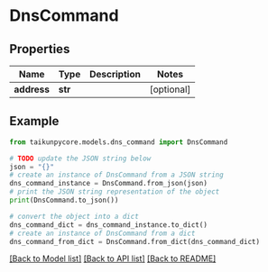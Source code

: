 # DnsCommand


## Properties

Name | Type | Description | Notes
------------ | ------------- | ------------- | -------------
**address** | **str** |  | [optional] 

## Example

```python
from taikunpycore.models.dns_command import DnsCommand

# TODO update the JSON string below
json = "{}"
# create an instance of DnsCommand from a JSON string
dns_command_instance = DnsCommand.from_json(json)
# print the JSON string representation of the object
print(DnsCommand.to_json())

# convert the object into a dict
dns_command_dict = dns_command_instance.to_dict()
# create an instance of DnsCommand from a dict
dns_command_from_dict = DnsCommand.from_dict(dns_command_dict)
```
[[Back to Model list]](../README.md#documentation-for-models) [[Back to API list]](../README.md#documentation-for-api-endpoints) [[Back to README]](../README.md)


